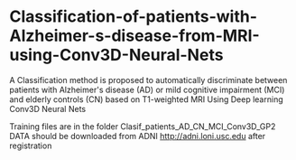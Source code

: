 # Classification-of-patients-with-Alzheimer-s-disease-from-MRI-using-Conv3D-Neural-Nets
A Classification method is proposed to automatically discriminate between patients with Alzheimer's disease (AD) or mild cognitive impairment (MCI) and elderly controls (CN) based on T1-weighted MRI Using Deep learning Conv3D Neural Nets

Training files are in the folder Clasif_patients_AD_CN_MCI_Conv3D_GP2
DATA should be downloaded from ADNI http://adni.loni.usc.edu after registration

